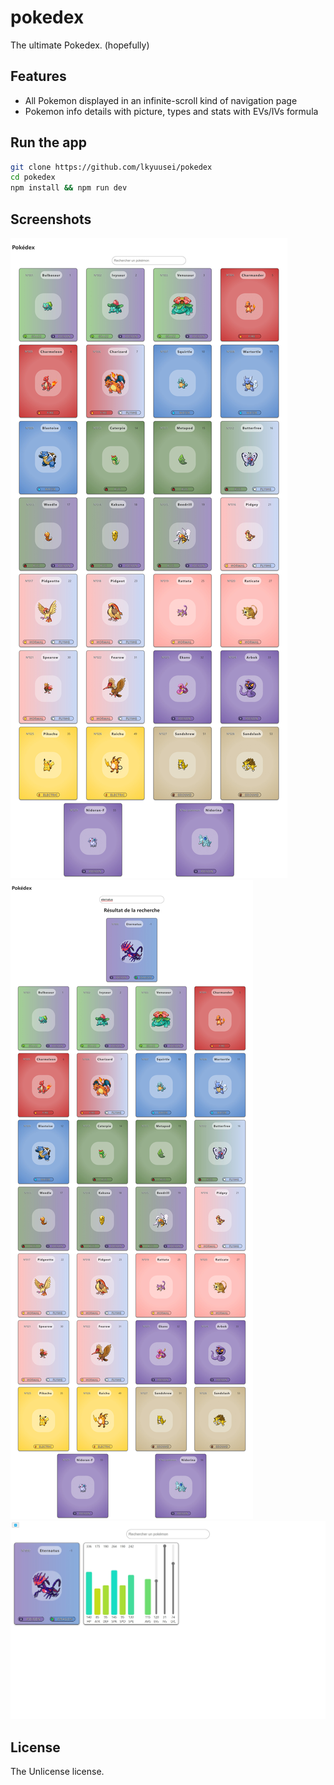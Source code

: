 # pokedex
The ultimate Pokedex. (hopefully)

## Features
- All Pokemon displayed in an infinite-scroll kind of navigation page
- Pokemon info details with picture, types and stats with EVs/IVs formula

## Run the app
```sh
git clone https://github.com/lkyuusei/pokedex
cd pokedex
npm install && npm run dev
```
## Screenshots
![Main page](./screenshots/pokedex.jpeg)
![Main page & Search](./screenshots/pokedex-search.jpeg)
![Details page](./screenshots/pokedex-info.jpeg)

## License
The Unlicense license.
